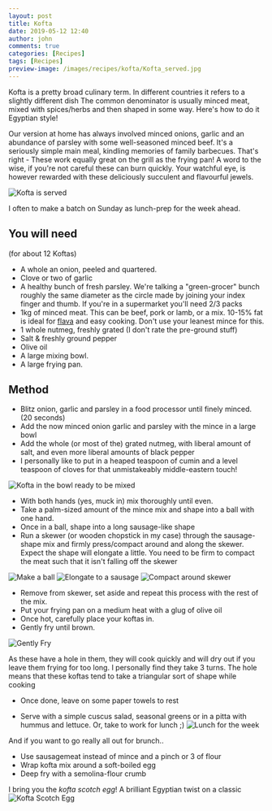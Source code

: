 ```yaml
---
layout: post
title: Kofta
date: 2019-05-12 12:40
author: john
comments: true
categories: [Recipes]
tags: [Recipes]
preview-image: /images/recipes/kofta/Kofta_served.jpg
---
```


Kofta is a pretty broad culinary term. In different countries it refers to a slightly different dish
The common denominator is usually minced meat, mixed with spices/herbs and then shaped in some way.
Here's how to do it Egyptian style!

Our version at home has always involved minced onions, garlic and an abundance of parsley with some well-seasoned minced beef.
It's a seriously simple main meal, kindling memories of family barbecues. That's right - These work equally great on the grill as the frying pan!
A word to the wise, if you're not careful these can burn quickly. 
Your watchful eye, is however rewarded with these deliciously succulent and flavourful jewels.

![Kofta is served](/images/recipes/kofta/Kofta_served.jpg "koftais served")

I often to make a batch on Sunday as lunch-prep for the week ahead. 

## **You will need**
(for about 12 Koftas)

* A whole an onion, peeled and quartered.
* Clove or two of garlic
* A healthy bunch of fresh parsley. 
We're talking a "green-grocer" bunch roughly the same diameter as the circle made by joining your index finger and thumb.
If you're in a supermarket you'll need 2/3 packs
* 1kg of minced meat. This can be beef, pork or lamb, or a mix. 
10-15% fat is ideal for [flava](https://www.youtube.com/watch?v=XVIMAc_U3Tc) and easy cooking. Don't use your leanest mince for this.
* 1 whole nutmeg, freshly grated (I don't rate the pre-ground stuff)
* Salt & freshly ground pepper
* Olive oil
* A large mixing bowl.
* A large frying pan.

## **Method**
* Blitz onion, garlic and parsley in a food processor until finely minced. (20 seconds)
* Add the now minced onion garlic and parsley with the mince in a large bowl
* Add the whole (or most of the) grated nutmeg, with liberal amount of salt, and even more liberal amounts of black pepper
* I personally like to put in a heaped teaspoon of cumin and a level teaspoon of cloves for that unmistakeably middle-eastern touch!

![Kofta in the bowl ready to be mixed](/images/recipes/kofta/Kofta_bowl.jpg "Kofta mix")

* With both hands (yes, muck in) mix thoroughly until even.
* Take a palm-sized amount of the mince mix and shape into a ball with one hand.
* Once in a ball, shape into a long sausage-like shape
* Run a skewer (or wooden chopstick in my case) through the sausage-shape mix and firmly press/compact around and along the skewer.
Expect the shape will elongate a little. You need to be firm to compact the meat such that it isn't falling off the skewer

![Make a ball](/images/recipes/kofta/Kofta_ball.jpg "Make a ball")
![Elongate to a sausage](/images/recipes/kofta/Kofta_sausage.jpg "Elongate")
![Compact around skewer](/images/recipes/kofta/Kofta_skewer.jpg "compact")

* Remove from skewer, set aside and repeat this process with the rest of the mix.
* Put your frying pan on a medium heat with a glug of olive oil
* Once hot, carefully place your koftas in.
* Gently fry until brown.

![Gently Fry](/images/recipes/kofta/Kofta_frying.jpg "Kofta frying")

As these have a hole in them, they will cook quickly and will dry out if you leave them frying for too long.
I personally find they take 3 turns. The hole means that these koftas tend to take a triangular sort of shape while cooking
* Once done, leave on some paper towels to rest

* Serve with a simple cuscus salad, seasonal greens or in a pitta with hummus and lettuce. 
Or, take to work for lunch ;)
![Lunch for the week](/images/recipes/kofta/Kofta_lunch.jpg "Lunch")


And if you want to go really all out for brunch.. 

* Use sausagemeat instead of mince and a pinch or 3 of flour
* Wrap kofta mix around a soft-boiled egg 
* Deep fry with a semolina-flour crumb

I bring you the *kofta scotch egg*! A brilliant Egyptian twist on a classic
![Kofta Scotch Egg](/images/recipes/kofta/Kofta_egg.jpg "Kofta Scotch Egg")